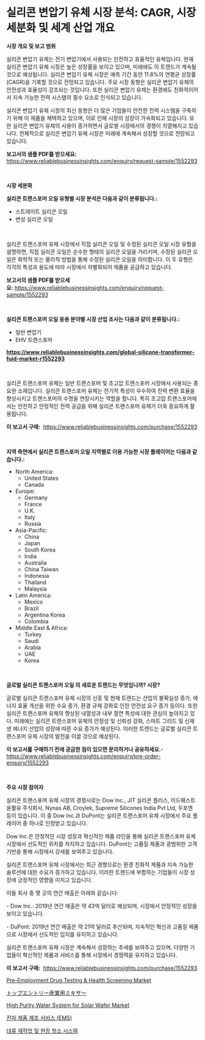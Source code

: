 <p><h1>실리콘 변압기 유체 시장 분석: CAGR, 시장 세분화 및 세계 산업 개요</h1></p><p><strong>시장 개요 및 보고 범위</strong></p>
<p><p>실리콘 변압기 유체는 전기 변압기에서 사용되는 안전하고 효율적인 유체입니다. 현재 실리콘 변압기 유체 시장은 높은 성장률을 보이고 있으며, 미래에도 이 트렌드가 계속될 것으로 예상됩니다. 실리콘 변압기 유체 시장은 예측 기간 동안 11.8%의 연평균 성장률(CAGR)을 기록할 것으로 전망되고 있습니다. 주요 시장 동향은 실리콘 변압기 유체의 안전성과 효율성이 강조되는 것입니다. 또한 실리콘 변압기 유체는 환경에도 친화적이어서 지속 가능한 전력 시스템의 필수 요소로 인식되고 있습니다.</p><p>실리콘 변압기 유체 시장의 최신 동향은 더 많은 기업들이 안전한 전력 시스템을 구축하기 위해 이 제품을 채택하고 있으며, 이로 인해 시장의 성장이 가속화되고 있습니다. 또한 실리콘 변압기 유체의 사용이 증가하면서 글로벌 시장에서의 경쟁이 치열해지고 있습니다. 전체적으로 실리콘 변압기 유체 시장은 미래에 계속해서 성장할 것으로 전망되고 있습니다.</p></p>
<p><strong>보고서의 샘플 PDF를 받으세요:</strong> <a href="https://www.reliablebusinessinsights.com/enquiry/request-sample/1552293">https://www.reliablebusinessinsights.com/enquiry/request-sample/1552293</a></p>
<p>&nbsp;</p>
<p><strong>시장 세분화</strong></p>
<p><strong>실리콘 트랜스포머 오일 유형별 시장 분석은 다음과 같이 분류됩니다.:</strong></p>
<p><ul><li>스트레이트 실리콘 오일</li><li>변성 실리콘 오일</li></ul></p>
<p>&nbsp;</p>
<p><p>실리콘 트랜스포머 유체 시장에서 직접 실리콘 오일 및 수정된 실리콘 오일 시장 유형을 설명하면, 직접 실리콘 오일은 순수한 형태의 실리콘 오일을 가리키며, 수정된 실리콘 오일은 화학적 또는 물리적 방법을 통해 수정된 실리콘 오일을 의미합니다. 이 두 유형은 각각의 특성과 용도에 따라 시장에서 차별화되어 제품을 공급하고 있습니다.</p></p>
<p><strong>보고서의 샘플 PDF를 받으세요:</strong>&nbsp;<a href="https://www.reliablebusinessinsights.com/enquiry/request-sample/1552293">https://www.reliablebusinessinsights.com/enquiry/request-sample/1552293</a></p>
<p>&nbsp;</p>
<p><strong> 실리콘 트랜스포머 오일 응용 분야별 시장 산업 조사는 다음과 같이 분류됩니다.:</strong></p>
<p><ul><li>일반 변압기</li><li>EHV 트랜스포머</li></ul></p>
<p><strong><a href="https://www.reliablebusinessinsights.com/global-silicone-transformer-fuid-market-r1552293">https://www.reliablebusinessinsights.com/global-silicone-transformer-fuid-market-r1552293</a></strong></p>
<p>&nbsp;</p>
<p><p>실리콘 트랜스포머 유체는 일반 트랜스포머 및 초고압 트랜스포머 시장에서 사용되는 중요한 소재입니다. 실리콘 트랜스포머 유체는 전기적 특성이 우수하여 전력 변환 효율을 향상시키고 트랜스포머의 수명을 연장시키는 역할을 합니다. 특히 초고압 트랜스포머에서는 안전하고 안정적인 전력 공급을 위해 실리콘 트랜스포머 유체가 더욱 중요하게 활용됩니다.</p></p>
<p><strong>이 보고서 구매:</strong>&nbsp; <a href="https://www.reliablebusinessinsights.com/purchase/1552293">https://www.reliablebusinessinsights.com/purchase/1552293</a></p>
<p>&nbsp;</p>
<p><strong>지역 측면에서 실리콘 트랜스포머 오일 지역별로 이용 가능한 시장 플레이어는 다음과 같습니다.:</strong></p>
<p><ul>
    <li>
        North America:
        <ul>
            <li>United States</li>
            <li>Canada</li>
        </ul>
    </li>
    <li>
        Europe:
        <ul>
            <li>Germany</li>
            <li>France</li>
            <li>U.K.</li>
            <li>Italy</li>
            <li>Russia</li>
        </ul>
    </li>
    <li>
        Asia-Pacific:
        <ul>
            <li>China</li>
            <li>Japan</li>
            <li>South Korea</li>
            <li>India</li>
            <li>Australia</li>
            <li>China Taiwan</li>
            <li>Indonesia</li>
            <li>Thailand</li>
            <li>Malaysia</li>
        </ul>
    </li>
    <li>
        Latin America:
        <ul>
            <li>Mexico</li>
            <li>Brazil</li>
            <li>Argentina Korea</li>
            <li>Colombia</li>
        </ul>
    </li>
    <li>
        Middle East & Africa:
        <ul>
            <li>Turkey</li>
            <li>Saudi</li>
            <li>Arabia</li>
            <li>UAE</li>
            <li>Korea</li>
        </ul>
    </li>
    </ul></p>
<p>&nbsp;</p>
<p><strong>글로벌 실리콘 트랜스포머 오일 의 새로운 트렌드는 무엇입니까? 시장?</strong></p>
<p><p>글로벌 실리콘 트랜스포머 유체 시장의 신흥 및 현재 트렌드는 산업의 불확실성 증가, 에너지 효율 개선을 위한 수요 증가, 환경 규제 강화로 인한 안전성 요구 증가 등이다. 또한 실리콘 트랜스포머 유체의 향상된 내열성과 내부 절연 특성에 대한 관심이 높아지고 있다. 미래에는 실리콘 트랜스포머 유체의 안정성 및 신뢰성 강화, 스마트 그리드 및 신재생 에너지 산업의 성장에 따른 수요 증가가 예상된다. 이러한 트렌드는 글로벌 실리콘 트랜스포머 유체 시장의 발전을 이끌 것으로 예상된다.</p></p>
<p><strong>이 보고서를 구매하기 전에 궁금한 점이 있으면 문의하거나 공유하세요.</strong>- <a href="https://www.reliablebusinessinsights.com/enquiry/pre-order-enquiry/1552293">https://www.reliablebusinessinsights.com/enquiry/pre-order-enquiry/1552293</a></p>
<p>&nbsp;</p>
<p><strong>주요 시장 참여자</strong></p>
<p><p>실리콘 트랜스포머 유체 시장의 경쟁사로는 Dow Inc., JIT 실리콘 플러스, 미드웨스트 윤활유 주식회사, Nynas AB, Croylek, Supreme Silicones India Pvt Ltd, 두포엔 등이 있습니다. 이 중 Dow Inc.과 DuPont는 실리콘 트랜스포머 유체 시장에서 주요 플레이어 중 하나로 인정받고 있습니다.</p><p>Dow Inc.은 안정적인 시장 성장과 혁신적인 제품 라인을 통해 실리콘 트랜스포머 유체 시장에서 선도적인 위치를 차지하고 있습니다. DuPont는 고품질 제품과 광범위한 고객 기반을 통해 시장에서 강세를 보여주고 있습니다.</p><p>실리콘 트랜스포머 유체 시장에서는 최근 경향으로는 환경 친화적 제품과 지속 가능한 솔루션에 대한 수요가 증가하고 있습니다. 이러한 트렌드에 부합하는 기업들이 시장 성장에 긍정적인 영향을 미치고 있습니다.</p><p>이들 회사 중 몇 곳의 연간 매출은 아래와 같습니다:</p><p>- Dow Inc.: 2019년 연간 매출은 약 43억 달러로 예상되며, 시장에서 안정적인 성장을 보이고 있습니다.</p><p>- DuPont: 2019년 연간 매출은 약 21억 달러로 추산되며, 지속적인 혁신과 고품질 제품으로 시장에서 선도적인 입지를 유지하고 있습니다.</p><p>실리콘 트랜스포머 유체 시장은 계속해서 성장하는 추세를 보여주고 있으며, 다양한 기업들이 혁신적인 제품과 서비스를 통해 시장에서 경쟁력을 유지하고 있습니다.</p></p>
<p><strong>이 보고서 구매:</strong>&nbsp;&nbsp;<a href="https://www.reliablebusinessinsights.com/purchase/1552293">https://www.reliablebusinessinsights.com/purchase/1552293</a></p>
<p><p><a href="https://github.com/changoleonlaverguenzanoexiste/Market-Research-Report-List-3/blob/main/pre-employment-drug-testing-health-screening-market.md">Pre-Employment Drug Testing & Health Screening Market</a></p><p><a href="https://github.com/ddwcuskozol07187/Market-Research-Report-List-2/blob/main/990131994839.md">トップエントリー産業用ミキサー</a></p><p><a href="https://github.com/dimitrishawkinswaynenp91rgz/Market-Research-Report-List-2/blob/main/high-purity-water-system-for-solar-wafer-market.md">High Purity Water System for Solar Wafer Market</a></p><p><a href="https://github.com/iansanftyord09878/Market-Research-Report-List-1/blob/main/840545686483.md">전자 제품 제조 서비스 (EMS)</a></p><p><a href="https://github.com/Skyleitney456456/Market-Research-Report-List-1/blob/main/706436786482.md">대류 재작업 및 현장 청소 시스템</a></p></p>
